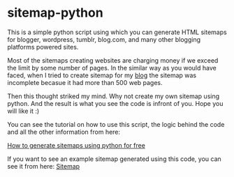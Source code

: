 # sitemap-python
This is a simple python script using which you can generate HTML sitemaps for blogger, wordpress, tumblr, blog.com, and many other blogging platforms powered sites.

Most of the sitemaps creating websites are charging money if we exceed the limit by some number of pages. In the similar way as you would have faced, when I tried to create sitemap for my <a href="http://radiusofcircle.blogspot.com/">blog</a> the sitemap was incomplete becasue it had more than 500 web pages. 

Then this thought striked my mind. Why not create my own sitemap using python. And the result is what you see the code is infront of you. Hope you will like it :)

You can see the tutorial on how to use this script, the logic behind the code and all the other information from here:

<a href="http://radiusofcircle.blogspot.in/2016/03/how-to-generate-sitemaps-using-python-for-free.html">How to generate sitemaps using python for free</a>


If you want to see an example sitemap generated using this code, you can see it from here: <a href="http://radiusofcircle.blogspot.com/p/sitemap.html">Sitemap</a> 
